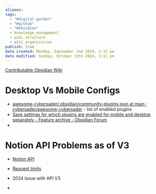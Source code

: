 ```yaml
---
aliases: 
tags:
  - "#digital-garden"
  - "#github"
  - "#obsidian"
  - knowledge_management
  - wiki_structure
  - wiki_organization
publish: true
date created: Monday, September 2nd 2024, 2:32 pm
date modified: Sunday, October 13th 2024, 2:11 pm
---
```


[Contributable Obsidian Wiki](../../📁%2009%20-%20My%20Obsidian%20Stack/Contributable%20Obsidian%20Wiki/Contributable%20Obsidian%20Wiki.md)

# Desktop Vs Mobile Configs

- [awesome-cybersader/.obsidian/community-plugins.json at main · cybersader/awesome-cybersader](https://github.com/cybersader/awesome-cybersader/blob/main/.obsidian/community-plugins.json) - list of enabled plugins 
- [Save settings for which plugins are enabled for mobile and desktop separately - Feature archive - Obsidian Forum](https://forum.obsidian.md/t/save-settings-for-which-plugins-are-enabled-for-mobile-and-desktop-separately/36740) 
- 

# Notion API Problems as of V3

- [Notion API](https://developers.notion.com/reference/intro)
- [Request limits](https://developers.notion.com/reference/request-limits)
- 2024 Issue with API V3

- 